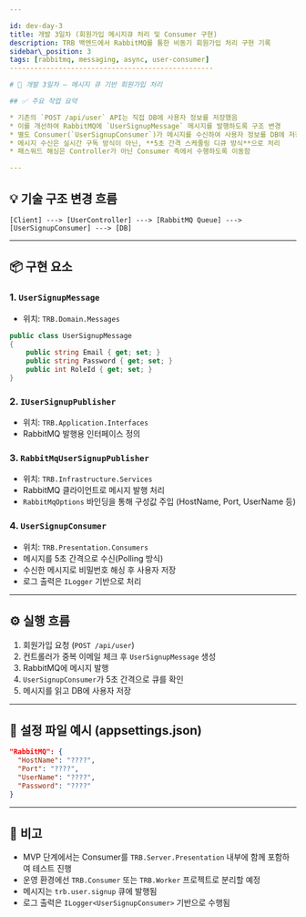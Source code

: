 ```yaml
---

id: dev-day-3
title: 개발 3일차 (회원가입 메시지큐 처리 및 Consumer 구현)
description: TRB 백엔드에서 RabbitMQ를 통한 비동기 회원가입 처리 구현 기록
sidebar\_position: 3
tags: [rabbitmq, messaging, async, user-consumer]
--------------------------------------------------

# 📨 개발 3일차 – 메시지 큐 기반 회원가입 처리

## ✅ 주요 작업 요약

* 기존의 `POST /api/user` API는 직접 DB에 사용자 정보를 저장했음
* 이를 개선하여 RabbitMQ에 `UserSignupMessage` 메시지를 발행하도록 구조 변경
* 별도 Consumer(`UserSignupConsumer`)가 메시지를 수신하여 사용자 정보를 DB에 저장
* 메시지 수신은 실시간 구독 방식이 아닌, **5초 간격 스케줄링 디큐 방식**으로 처리
* 패스워드 해싱은 Controller가 아닌 Consumer 측에서 수행하도록 이동함

---
```


## 💡 기술 구조 변경 흐름

```plaintext
[Client] ---> [UserController] ---> [RabbitMQ Queue] ---> [UserSignupConsumer] ---> [DB]
```

---

## 📦 구현 요소

### 1. `UserSignupMessage`

* 위치: `TRB.Domain.Messages`

```csharp
public class UserSignupMessage
{
    public string Email { get; set; }
    public string Password { get; set; }
    public int RoleId { get; set; }
}
```

### 2. `IUserSignupPublisher`

* 위치: `TRB.Application.Interfaces`
* RabbitMQ 발행용 인터페이스 정의

### 3. `RabbitMqUserSignupPublisher`

* 위치: `TRB.Infrastructure.Services`
* RabbitMQ 클라이언트로 메시지 발행 처리
* `RabbitMqOptions` 바인딩을 통해 구성값 주입 (HostName, Port, UserName 등)

### 4. `UserSignupConsumer`

* 위치: `TRB.Presentation.Consumers`
* 메시지를 5초 간격으로 수신(Polling 방식)
* 수신한 메시지로 비밀번호 해싱 후 사용자 저장
* 로그 출력은 `ILogger` 기반으로 처리

---

## ⚙️ 실행 흐름

1. 회원가입 요청 (`POST /api/user`)
2. 컨트롤러가 중복 이메일 체크 후 `UserSignupMessage` 생성
3. RabbitMQ에 메시지 발행
4. `UserSignupConsumer`가 5초 간격으로 큐를 확인
5. 메시지를 읽고 DB에 사용자 저장

---

## 🔧 설정 파일 예시 (appsettings.json)

```json
"RabbitMQ": {
  "HostName": "????",
  "Port": "????",
  "UserName": "????",
  "Password": "????"
}
```

---

## 📌 비고

* MVP 단계에서는 Consumer를 `TRB.Server.Presentation` 내부에 함께 포함하여 테스트 진행
* 운영 환경에선 `TRB.Consumer` 또는 `TRB.Worker` 프로젝트로 분리할 예정
* 메시지는 `trb.user.signup` 큐에 발행됨
* 로그 출력은 `ILogger<UserSignupConsumer>` 기반으로 수행됨
